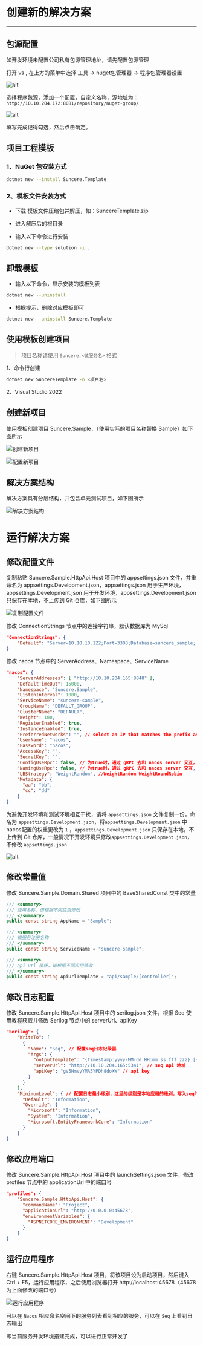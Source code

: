 # 创建新的解决方案

---

## 包源配置

如开发环境未配置公司私有包源管理地址，请先配置包源管理

打开 vs , 在上方的菜单中选择 工具 -> nuget包管理器 -> 程序包管理器设置

![alt](../../../assets/img/framework/dotnet/package-source.png)

选择程序包源，添加一个配置，自定义名称，源地址为：`http://10.10.204.172:8081/repository/nuget-group/`

![alt](../../../assets/img/framework/dotnet/set-package-source.png)

填写完成记得勾选，然后点击确定。

## 项目工程模板

### 1、NuGet 包安装方式

```bash
dotnet new --install Suncere.Template
```

### 2、模板文件安装方式

- 下载 模板文件压缩包并解压，如：SuncereTemplate.zip

- 进入解压后的根目录

- 输入以下命令进行安装

```bash
dotnet new --type solution -i .
```

## 卸载模板

- 输入以下命令，显示安装的模板列表

```bash
dotnet new --uninstall
```

- 根据提示，删除对应模板即可

```bash
dotnet new --uninstall Suncere.Template
```

## 使用模板创建项目

> 项目名称请使用 `Suncere.<微服务名>` 格式

1、命令行创建

```bash
dotnet new SuncereTemplate -n <项目名>
```

2、Visual Studio 2022

## 创建新项目

使用模板创建项目 Suncere.Sample，（使用实际的项目名称替换 Sample）如下图所示

![创建新项目](https://s3.328888.xyz/2022/08/15/hONDN.png)

![配置新项目](https://s3.328888.xyz/2022/08/15/hOjgB.png)

## 解决方案结构

解决方案具有分层结构，并包含单元测试项目，如下图所示

![解决方案结构](https://s3.328888.xyz/2022/08/15/huDPB.png)

# 运行解决方案

## 修改配置文件

复制粘贴 Suncere.Sample.HttpApi.Host 项目中的 appsettings.json 文件，并重命名为 appsettings.Development.json，appsettings.json 用于生产环境，appsettings.Development.json 用于开发环境，appsettings.Development.json 只保存在本地，不上传到 Git 仓库，如下图所示

![复制配置文件](https://s3.328888.xyz/2022/08/15/h4HaI.png)

修改 ConnectionStrings 节点中的连接字符串，默认数据库为 MySql

```json
"ConnectionStrings": {
    "Default": "Server=10.10.10.122;Port=3308;Database=suncere_sample; User=root;Password=1qasw2!@;character set=utf8;Max Pool Size=200;Min Pool Size=3;pooling=true;Connection Lifetime=0"
}
```

修改 nacos 节点中的 ServerAddress、Namespace、ServiceName

```json
"nacos": {
    "ServerAddresses": [ "http://10.10.204.165:8848" ],
    "DefaultTimeOut": 15000,
    "Namespace": "Suncere.Sample",
    "ListenInterval": 1000,
    "ServiceName": "suncere-sample",
    "GroupName": "DEFAULT_GROUP",
    "ClusterName": "DEFAULT",
    "Weight": 100,
    "RegisterEnabled": true,
    "InstanceEnabled": true,
    "PreferredNetworks": "", // select an IP that matches the prefix as the service registration IP
    "UserName": "nacos",
    "Password": "nacos",
    "AccessKey": "",
    "SecretKey": "",
    "ConfigUseRpc": false, // 为true时，通过 gRPC 去和 nacos server 交互，nacos 2.x版本要设置为true
    "NamingUseRpc": false, // 为true时，通过 gRPC 去和 nacos server 交互, nacos 2.x版本要设置为true
    "LBStrategy": "WeightRandom", //WeightRandom WeightRoundRobin
    "Metadata": {
      "aa": "bb",
      "cc": "dd"
    }
}
```

为避免开发环境和测试环境相互干扰，请将 `appsettings.json` 文件复制一份，命名为 `appsettings.Development.json`，将`appsettings.Development.json` 中nacos配置的权重更改为 `1` ，`appsettings.Development.json` 只保存在本地，不上传到 Git 仓库，一般情况下开发环境只修改`appsettings.Development.json`，不修改 `appsettings.json`

![alt](../../../assets/img/framework/dotnet/appsettings-develop.png)

## 修改常量值

修改 Suncere.Sample.Domain.Shared 项目中的 BaseSharedConst 类中的常量

```csharp
/// <summary>
/// 应用名称，请根据不同应用修改
/// </summary>
public const string AppName = "Sample";

/// <summary>
/// 微服务注册名称
/// </summary>
public const string ServiceName = "suncere-sample";

/// <summary>
/// api url 模板，请根据不同应用修改
/// </summary>
public const string ApiUrlTemplate = "api/sample/[controller]";
```

## 修改日志配置

修改 Suncere.Sample.HttpApi.Host 项目中的 serilog.json 文件，根据 Seq 使用教程获取并修改 Serilog 节点中的 serverUrl、apiKey

```json
"Serilog": {
    "WriteTo": [
      {
        "Name": "Seq", // 配置seq日志记录器
        "Args": {
          "outputTemplate": "{Timestamp:yyyy-MM-dd HH:mm:ss.fff zzz} [{Level:u3}] [{CorrelationId}] {Message:lj}{NewLine}{Exception}",
          "serverUrl": "http://10.10.204.165:5341", // seq api 地址
          "apiKey": "gV5HmVyYMA5YPDh8doXW" // api key
        }
      }
    ],
    "MinimumLevel": { // 配置日志最小级别，这里的级别是本地应用的级别，写入seq时会被Api key中配置的级别再次过滤
      "Default": "Information",
      "Override": {
        "Microsoft": "Information",
        "System": "Information",
        "Microsoft.EntityFrameworkCore": "Information"
      }
    }
}
```

## 修改应用端口

修改 Suncere.Sample.HttpApi.Host 项目中的 launchSettings.json 文件，修改 profiles 节点中的 applicationUrl 中的端口号

```json
"profiles": {
    "Suncere.Sample.HttpApi.Host": {
      "commandName": "Project",
      "applicationUrl": "http://0.0.0.0:45678",
      "environmentVariables": {
        "ASPNETCORE_ENVIRONMENT": "Development"
      }
    }
}
```

## 运行应用程序

右键 Suncere.Sample.HttpApi.Host 项目，将该项目设为启动项目，然后键入 Ctrl + F5，运行应用程序，之后使用浏览器打开 http://localhost:45678（45678为上面修改的端口号）

![运行应用程序](https://s3.328888.xyz/2022/08/16/hMIwg.png)

可以在 `Nacos` 相应命名空间下的服务列表看到相应的服务，可以在 `Seq` 上看到日志输出

即当前服务开发环境搭建完成，可以进行正常开发了
